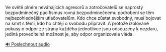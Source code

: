 
Ve světě plném neváhajících agresorů a zotročovatelů se naprostý bezpodmínečný pacifismus rovná bezpodmínečnému podrobení se těm nejbezohlednějším utlačovatelům. Kdo chce zůstat svobodný, musí bojovat na smrt s těmi, kdo ho chtějí o svobodu připravit. A protože izolované pokusy o odpor ze strany každého jednotlivce jsou odsouzeny k nezdaru, jediná proveditelná možnost je, aby odpor organizovala vláda.

[🔊 Poslechnout audio](/data/7-paragraphs/audio/chapter_57/para_006-Ve-svt-plnm-nevhajcch-agresor-a-zotroovate.mp3)
